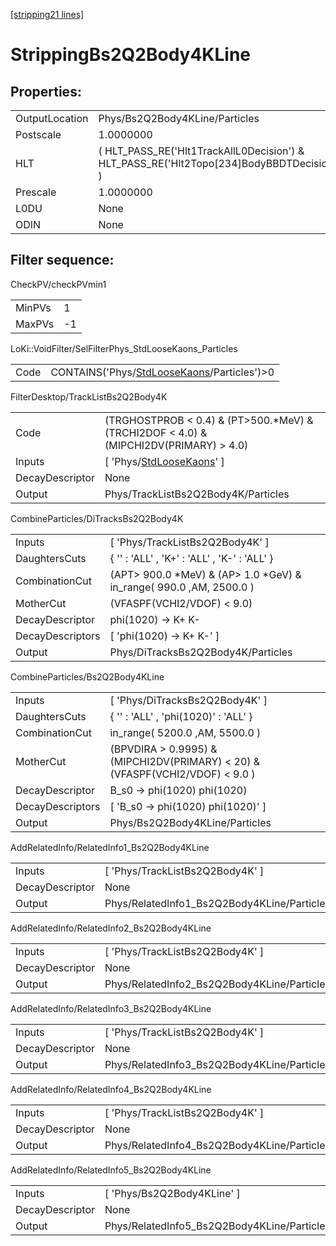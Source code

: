 [[stripping21 lines]](./stripping21-index)

# StrippingBs2Q2Body4KLine

## Properties:

|                |                                                                                            |
|----------------|--------------------------------------------------------------------------------------------|
| OutputLocation | Phys/Bs2Q2Body4KLine/Particles                                                             |
| Postscale      | 1.0000000                                                                                  |
| HLT            | ( HLT_PASS_RE('Hlt1TrackAllL0Decision') & HLT_PASS_RE('Hlt2Topo[234]BodyBBDTDecision') ) |
| Prescale       | 1.0000000                                                                                  |
| L0DU           | None                                                                                       |
| ODIN           | None                                                                                       |

## Filter sequence:

CheckPV/checkPVmin1

|        |     |
|--------|-----|
| MinPVs | 1   |
| MaxPVs | -1  |

LoKi::VoidFilter/SelFilterPhys_StdLooseKaons_Particles

|      |                                                                                            |
|------|--------------------------------------------------------------------------------------------|
| Code | CONTAINS('Phys/[StdLooseKaons](./stripping21-commonparticles-stdloosekaons)/Particles')\>0 |

FilterDesktop/TrackListBs2Q2Body4K

|                 |                                                                                           |
|-----------------|-------------------------------------------------------------------------------------------|
| Code            | (TRGHOSTPROB \< 0.4) & (PT\>500.\*MeV) & (TRCHI2DOF \< 4.0) & (MIPCHI2DV(PRIMARY) \> 4.0) |
| Inputs          | [ 'Phys/[StdLooseKaons](./stripping21-commonparticles-stdloosekaons)' ]                 |
| DecayDescriptor | None                                                                                      |
| Output          | Phys/TrackListBs2Q2Body4K/Particles                                                       |

CombineParticles/DiTracksBs2Q2Body4K

|                  |                                                                        |
|------------------|------------------------------------------------------------------------|
| Inputs           | [ 'Phys/TrackListBs2Q2Body4K' ]                                      |
| DaughtersCuts    | { '' : 'ALL' , 'K+' : 'ALL' , 'K-' : 'ALL' }                           |
| CombinationCut   | (APT\> 900.0 \*MeV) & (AP\> 1.0 \*GeV) & in_range( 990.0 ,AM, 2500.0 ) |
| MotherCut        | (VFASPF(VCHI2/VDOF) \< 9.0)                                            |
| DecayDescriptor  | phi(1020) -\> K+ K-                                                    |
| DecayDescriptors | [ 'phi(1020) -\> K+ K-' ]                                            |
| Output           | Phys/DiTracksBs2Q2Body4K/Particles                                     |

CombineParticles/Bs2Q2Body4KLine

|                  |                                                                                 |
|------------------|---------------------------------------------------------------------------------|
| Inputs           | [ 'Phys/DiTracksBs2Q2Body4K' ]                                                |
| DaughtersCuts    | { '' : 'ALL' , 'phi(1020)' : 'ALL' }                                            |
| CombinationCut   | in_range( 5200.0 ,AM, 5500.0 )                                                  |
| MotherCut        | (BPVDIRA \> 0.9995) & (MIPCHI2DV(PRIMARY) \< 20) & (VFASPF(VCHI2/VDOF) \< 9.0 ) |
| DecayDescriptor  | B_s0 -\> phi(1020) phi(1020)                                                    |
| DecayDescriptors | [ 'B_s0 -\> phi(1020) phi(1020)' ]                                            |
| Output           | Phys/Bs2Q2Body4KLine/Particles                                                  |

AddRelatedInfo/RelatedInfo1_Bs2Q2Body4KLine

|                 |                                             |
|-----------------|---------------------------------------------|
| Inputs          | [ 'Phys/TrackListBs2Q2Body4K' ]           |
| DecayDescriptor | None                                        |
| Output          | Phys/RelatedInfo1_Bs2Q2Body4KLine/Particles |

AddRelatedInfo/RelatedInfo2_Bs2Q2Body4KLine

|                 |                                             |
|-----------------|---------------------------------------------|
| Inputs          | [ 'Phys/TrackListBs2Q2Body4K' ]           |
| DecayDescriptor | None                                        |
| Output          | Phys/RelatedInfo2_Bs2Q2Body4KLine/Particles |

AddRelatedInfo/RelatedInfo3_Bs2Q2Body4KLine

|                 |                                             |
|-----------------|---------------------------------------------|
| Inputs          | [ 'Phys/TrackListBs2Q2Body4K' ]           |
| DecayDescriptor | None                                        |
| Output          | Phys/RelatedInfo3_Bs2Q2Body4KLine/Particles |

AddRelatedInfo/RelatedInfo4_Bs2Q2Body4KLine

|                 |                                             |
|-----------------|---------------------------------------------|
| Inputs          | [ 'Phys/TrackListBs2Q2Body4K' ]           |
| DecayDescriptor | None                                        |
| Output          | Phys/RelatedInfo4_Bs2Q2Body4KLine/Particles |

AddRelatedInfo/RelatedInfo5_Bs2Q2Body4KLine

|                 |                                             |
|-----------------|---------------------------------------------|
| Inputs          | [ 'Phys/Bs2Q2Body4KLine' ]                |
| DecayDescriptor | None                                        |
| Output          | Phys/RelatedInfo5_Bs2Q2Body4KLine/Particles |

